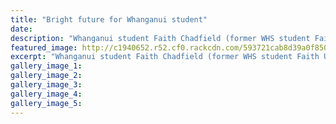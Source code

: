 ```yaml
---
title: "Bright future for Whanganui student"
date: 
description: "Whanganui student Faith Chadfield (former WHS student Faith Unga) is looking forward to a career as a kindergarten teacher..."
featured_image: http://c1940652.r52.cf0.rackcdn.com/593721cab8d39a0f850003a5/Faith-Chadfield-(Unga)-ex-chron-5-June.jpg
excerpt: "Whanganui student Faith Chadfield (former WHS student Faith Unga) is looking forward to a career as a kindergarten teacher."
gallery_image_1: 
gallery_image_2: 
gallery_image_3: 
gallery_image_4: 
gallery_image_5: 
---
```

